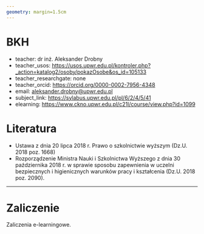 ```yaml
---
geometry: margin=1.5cm
---
```


# BKH

- teacher: dr inż. Aleksander Drobny
- teacher_usos: https://usos.upwr.edu.pl/kontroler.php?_action=katalog2/osoby/pokazOsobe&os_id=105133
- teacher_researchgate: none
- teacher_orcid: https://orcid.org/0000-0002-7956-4348
- email: aleksander.drobny@upwr.edu.pl
- subject_link: https://sylabus.upwr.edu.pl/pl/6/2/4/5/41
- elearning: https://www.ckno.upwr.edu.pl/c21l/course/view.php?id=1099

# Literatura

- Ustawa z dnia 20 lipca 2018 r. Prawo o szkolnictwie wyższym (Dz.U. 2018 poz. 1668)
- Rozporządzenie Ministra Nauki i Szkolnictwa Wyższego z dnia 30 października 2018 r. w sprawie sposobu zapewnienia w uczelni bezpiecznych i higienicznych warunków pracy i kształcenia (Dz.U. 2018 poz. 2090).

---

# Zaliczenie

Zaliczenia e-learningowe.
